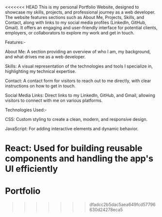 <<<<<<< HEAD
This is my personal Portfolio Website, designed to showcase my skills, projects, and professional journey as a web developer. The website features sections such as About Me, Projects, Skills, and Contact, along with links to my social media profiles (LinkedIn, GitHub, Gmail). It offers an engaging and user-friendly interface for potential clients, employers, or collaborators to explore my work and get in touch.


Features:-

About Me: A section providing an overview of who I am, my background, and what drives me as a web developer.

Skills: A visual representation of the technologies and tools I specialize in, highlighting my technical expertise.

Contact: A contact form for visitors to reach out to me directly, with clear instructions on how to get in touch.

Social Media Links: Direct links to my LinkedIn, GitHub, and Gmail, allowing visitors to connect with me on various platforms.



Technologies Used:-

CSS: Custom styling to create a clean, modern, and responsive design.

JavaScript: For adding interactive elements and dynamic behavior.

React: Used for building reusable components and handling the app's UI efficiently
=======
# Portfolio
>>>>>>> dfadcc2b5dac5aea649fcd57796630d24278eca5
